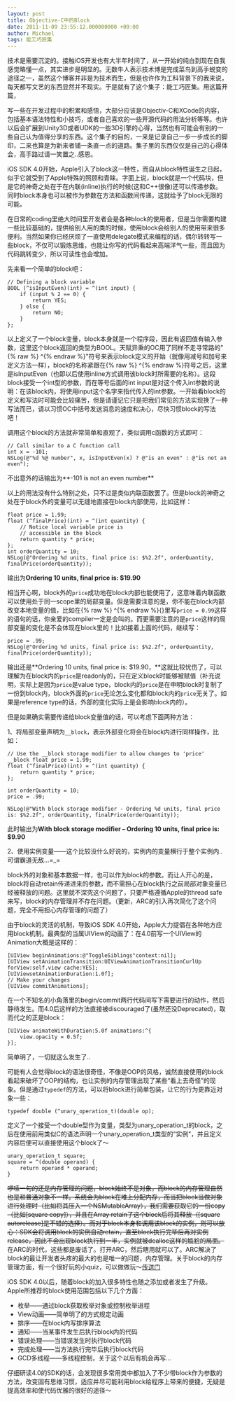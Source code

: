 ```yaml
---
layout: post
title: Objective-C中的Block
date: 2011-11-09 23:55:12.000000000 +09:00
author: Michael
tags: 能工巧匠集
---
```

技术是需要沉淀的。接触iOS开发也有大半年时间了，从一开始的纯白到现在自我感觉略懂一点，其实进步是明显的。无数牛人表示技术博是完成菜鸟到高手蜕变的途径之一，虽然这个博客并非是为技术而生，但是也许作为工科背景下的我来说，每天都写文艺的东西显然并不现实。于是就有了这个集子：能工巧匠集。用这篇开篇，

写一些在开发过程中的积累和感悟，大部分应该是Objectiv-C和XCode的内容，包括基本语法特性和小技巧，或者自己喜欢的一些开源代码的用法分析等等。也许以后会扩展到Unity3D或者UDK的一些3D引擎的心得，当然也有可能会有别的一些自己认为值得分享的东西。这个集子的目的，一来是记录自己一步一步成长的脚印，二来也算是为新来者铺一条直一点的道路。集子里的东西仅仅是自己的心得体会，高手路过请一笑置之..感恩。

iOS SDK 4.0开始，Apple引入了block这一特性，而自从block特性诞生之日起，似乎它就受到了Apple特殊的照顾和青睐。字面上说，block就是一个代码块，但是它的神奇之处在于在内联(inline)执行的时候(这和C++很像)还可以传递参数。同时block本身也可以被作为参数在方法和函数间传递，这就给予了block无限的可能。

在日常的coding里绝大时间里开发者会是各种block的使用者，但是当你需要构建一些比较基础的，提供给别人用的类的时候，使用block会给别人的使用带来很多便利。当然如果你已经厌烦了一直使用delegate模式来编程的话，偶尔转转写一些block，不仅可以锻炼思维，也能让你写的代码看起来高端洋气一些，而且因为代码跳转变少，所以可读性也会增加。

先来看一个简单的block吧：

```objc
// Defining a block variable
BOOL (^isInputEven)(int) = ^(int input) {
	if (input % 2 == 0) {
		return YES;
	} else {
		return NO;
	}
};
```

以上定义了一个block变量，block本身就是一个程序段，因此有返回值有输入参数，这里这个block返回的类型为BOOL。天赋异秉的OC用了同样不走寻常路的"{% raw %}
^{% endraw %}"符号来表示block定义的开始（就像用减号和加号来定义方法一样），block的名称紧跟在{% raw %}
^{% endraw %}符号之后，这里是isInputEven（也即以后使用inline方式调用该block时所需要的名称）。这段block接受一个int型的参数，而在等号后面的int input是对这个传入int参数的说明：在该block内，将使用input这个名字来指代传入的int参数。一开始看block的定义和写法时可能会比较痛苦，但是请谨记它只是把我们常见的方法实现换了一种写法而已，请以习惯OC中括号发送消息的速度和决心，尽快习惯block的写法吧！

调用这个block的方法就非常简单和直观了，类似调用c函数的方式即可：

```objc
// Call similar to a C function call
int x = -101;
NSLog(@"%d %@ number", x, isInputEven(x) ? @"is an even" : @"is not an even");
```

不出意外的话输出为**-101 is not an even number**

以上的用法没有什么特别之处，只不过是类似内联函数罢了。但是block的神奇之处在于block外的变量可以无缝地直接在block内部使用，比如这样：

```objc
float price = 1.99; 
float (^finalPrice)(int) = ^(int quantity) {
	// Notice local variable price is 
	// accessible in the block
	return quantity * price;
};
int orderQuantity = 10;
NSLog(@"Ordering %d units, final price is: $%2.2f", orderQuantity, finalPrice(orderQuantity));
```

输出为**Ordering 10 units, final price is: $19.90**

相当开心啊，block外的`price`成功地在block内部也能使用了，这意味着内联函数可以使用处于同一scope里的局部变量。但是需要注意的是，你不能在block内部改变本地变量的值，比如在{% raw %}
^{% endraw %}{}里写`price = 0.99`这样的语句的话，你亲爱的compiler一定是会叫的。而更需要注意的是`price`这样的局部变量的变化是不会体现在block里的！比如接着上面的代码，继续写：

```objc
price = .99;
NSLog(@"Ordering %d units, final price is: $%2.2f", orderQuantity, finalPrice(orderQuantity));
```

输出还是**Ordering 10 units, final price is: $19.90，**这就比较忧伤了，可以理解为在block内的`price`是readonly的，只在定义block时能够被赋值（补充说明，实际上是因为`price`是value type，block内的`price`是在申明block时复制了一份到block内，block外面的`price`无论怎么变化都和block内的`price`无关了。如果是reference type的话，外部的变化实际上是会影响block内的）。

但是如果确实需要传递给block变量值的话，可以考虑下面两种方法：

1、将局部变量声明为`__block`，表示外部变化将会在block内进行同样操作，比如：  

```objc
// Use the __block storage modifier to allow changes to 'price'
__block float price = 1.99;
float (^finalPrice)(int) = ^(int quantity) {
	return quantity * price;
};

int orderQuantity = 10;
price = .99;

NSLog(@"With block storage modifier - Ordering %d units, final price is: $%2.2f", orderQuantity, finalPrice(orderQuantity));
```

此时输出为**With block storage modifier – Ordering 10 units, final price is: $9.90**

2、使用实例变量——这个比较没什么好说的，实例内的变量横行于整个实例内..可谓霸道无敌...=_=

block外的对象和基本数据一样，也可以作为block的参数。而让人开心的是，block将自动retain传递进来的参数，而不需担心在block执行之前局部对象变量已经被释放的问题。这里就不深究这个问题了，只要严格遵循Apple的thread safe来写，block的内存管理并不存在问题。（更新，ARC的引入再次简化了这个问题，完全不用担心内存管理的问题了）

由于block的灵活的机制，导致iOS SDK 4.0开始，Apple大力提倡在各种地方应用block机制。最典型的当属UIView的动画了：在4.0前写一个UIView的Animation大概是这样的：

```objc
[UIView beginAnimations:@"ToggleSiblings"context:nil];
[UIView setAnimationTransition:UIViewAnimationTransitionCurlUp forView:self.view cache:YES];
[UIViewsetAnimationDuration:1.0f];
// Make your changes
[UIView commitAnimations];
```

在一个不知名的小角落里的begin/commit两行代码间写下需要进行的动作，然后静待发生。而4.0后这样的方法直接被discouraged了(虽然还没Deprecated)，取而代之的正是block：

```objc
[UIView animateWithDuration:5.0f animations:^{
	view.opacity = 0.5f;
}];
```

简单明了，一切就这么发生了..

可能有人会觉得block的语法很奇怪，不像是OOP的风格，诚然直接使用的block看起来破坏了OOP的结构，也让实例的内存管理出现了某些“看上去奇怪”的现象。但是通过`typedef`的方法，可以将block进行简单包装，让它的行为更靠近对象一些： 

```objc
typedef double (^unary_operation_t)(double op);
```

定义了一个接受一个double型作为变量，类型为unary_operation_t的block，之后在使用前用类似C的语法声明一个unary_operation_t类型的"实例"，并且定义内容后便可以直接使用这个block了～

```objc
unary_operation_t square;
square = ^(double operand) {
	return operand * operand;
}
```

<del>啰嗦一句的还是内存管理的问题，block始终不是对象，而block的内存管理自然也是和普通对象不一样。系统会为block在堆上分配内存，而当把block当做对象进行处理时（比如将其压入一个NSMutableArray），我们需要获取它的一份copy（比如[square copy]），并且在Array retain了这个block后将其释放（[square autorelease]是不错的选择）。而对于block本身和调用该block的实例，则可以放心：SDK会将调用block的实例自动retain，直至block执行完毕后再对实例release，因此不会出现block执行到一半，实例就被dealloc这样的尴尬的局面。</del> 在ARC的时代，这些都是废话了。打开ARC，然后瞎用就可以了。ARC解决了block的最让开发者头疼的最大的也是唯一的问题，内存管理。关于block的内存管理方面，有一个很好玩的小quiz，可以做做玩～[传送门](http://blog.parse.com/2013/02/05/objective-c-blocks-quiz/)

iOS SDK 4.0以后，随着block的加入很多特性也随之添加或者发生了升级。Apple所推荐的block使用范围包括以下几个方面： 

  * 枚举——通过block获取枚举对象或控制枚举进程
  * View动画——简单明了的方式规定动画
  * 排序——在block内写排序算法
  * 通知——当某事件发生后执行block内的代码
  * 错误处理——当错误发生时执行block代码
  * 完成处理——当方法执行完毕后执行block代码
  * GCD多线程——多线程控制，关于这个以后有机会再写…

仔细研读4.0的SDK的话，会发现很多常用类中都加入了不少带block作为参数的方法，改变固有思维习惯，适应并尽可能利用block给程序上带来的便捷，无疑是提高效率和使代码优雅的很好的途径～
